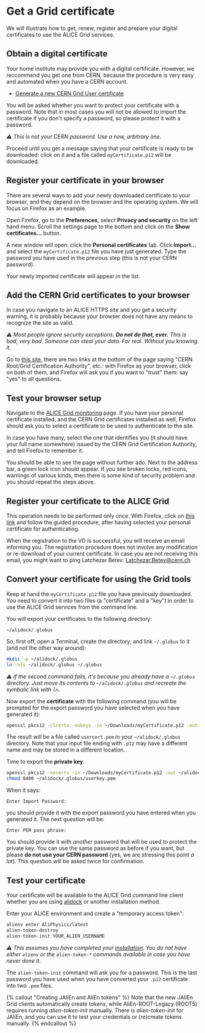 Get a Grid certificate
======================

We will illustrate how to get, renew, register and prepare your digital certificates to use the
ALICE Grid services.


## Obtain a digital certificate

Your home institute may provide you with a digital certificate. However, we reccommend you get one
from CERN, because the procedure is very easy and automated when you have a CERN account.

* [Generate a new CERN Grid User
   certificate](https://ca.cern.ch/ca/user/Request.aspx?template=EE2User)

You will be asked whether you want to protect your certificate with a password. Note that in most
cases you will not be allowed to import the certificate if you don't specify a password, so please
protect it with a password.

_⚠️ This is not your CERN password. Use a new, arbitrary one._

Proceed until you get a message saying that your certificate is ready to be downloaded: click on it
and a file called `myCertificate.p12` will be downloaded.


## Register your certificate in your browser

There are several ways to add your newly downloaded certificate to your browser, and they depend on
the browser and the operating system. We will focus on Firefox as an example.

Open Firefox, go to the **Preferences**, select **Privacy and security** on the left hand menu.
Scroll the settings page to the bottom and click on the **Show certificates...** button.

A new window will open: click the **Personal certificates** tab. Click **Import...** and select the
`myCertificate.p12` file you have just generated. Type the password you have used in the
previous step (this is not your CERN password).

Your newly imported certificate will appear in the list.


## Add the CERN Grid certificates to your browser

In case you navigate to an ALICE HTTPS site and you get a security warning, it is probably because
your browser does not have any means to recognize the site as valid.

_⚠️ Most people ignore security exceptions. **Do not do that, ever.** This is bad, very bad. Someone
can steal your data. For real. Without you knowing it._

Go to [this site](https://cafiles.cern.ch/cafiles/certificates/Grid.aspx), there are two links at
the bottom of the page saying "CERN Root/Grid Certification Authority", etc.: with Firefox as your
browser, click on both of them, and Firefox will ask you if you want to "trust" them: say "yes" to
all questions.


## Test your browser setup

Navigate to the [ALICE Grid monitoring](https://alimonitor.cern.ch/) page. If you have your personal
certificate installed, and the CERN Grid certificates installed as well, Firefox should ask you to
select a certificate to be used to authenticate to the site.

In case you have many, select the one that identifies you (it should have your full name somewhere)
issued by the CERN Grid Certification Authority, and tell Firefox to remember it.

You should be able to see the page without further ado. Next to the address bar, a green lock icon
should appear. If you see broken locks, red icons, warnings of various kinds, then there is some
kind of security problem and you should repeat the steps above.


## Register your certificate to the ALICE Grid

This operation needs to be performed only once. With Firefox, click on [this
link](https://voms2.cern.ch:8443/voms/alice) and follow the guided procedure, after having selected
your personal certificate for authenticating.

When the registration to the VO is successful, you will receive an email informing you. The
registration procedure does not involve any modification or re-download of your current certificate.
In case you are not receiving this email, you might want to ping Latchezar Betev:
<Latchezar.Betev@cern.ch>


## Convert your certificate for using the Grid tools

Keep at hand the `myCertificate.p12` file you have previously downloaded. You need to convert it
into two files (a "certificate" and a "key") in order to use the ALICE Grid services from the
command line.

You will export your certificates to the following directory:

```
~/alidock/.globus
```

So, first off, open a Terminal, create the directory, and link `~/.globus` to it (and not the other
way around):

```bash
mkdir -p ~/alidock/.globus
ln -nfs ~/alidock/.globus ~/.globus
```

_⚠️ If the second command fails, it's because you already have a `~/.globus` directory. Just move its
contents to `~/alidock/.globus` and recreate the symbolic link with `ln`._

Now export the **certificate** with the following command (you will be prompted for the export
password you have selected when you have generated it):

```bash
openssl pkcs12 -clcerts -nokeys -in ~/Downloads/myCertificate.p12 -out ~/alidock/.globus/usercert.pem
```

The result will be a file called `usercert.pem` in your `~/alidock/.globus` directory. Note that
your input file ending with `.p12` may have a different name and may be stored in a different
location.

Time to export the **private key**:

```bash
openssl pkcs12 -nocerts -in ~/Downloads/myCertificate.p12 -out ~/alidock/.globus/userkey.pem
chmod 0400 ~/alidock/.globus/userkey.pem
```

When it says:

```
Enter Import Password:
```

you should provide it with the export password you have entered when you generated it. The next
question will be:

```
Enter PEM pass phrase:
```

You should provide it with _another_ password that will be used to protect the private key. You can
use the same password as before if you want, but please **do not use your CERN password** (yes, we
are stressing this point _a lot_). This question will be asked twice for confirmation.


## Test your certificate

Your certificate will be available to the ALICE Grid command line client whether you are using
[alidock](https://github.com/alidock/alidock/wiki) or another installation method.

Enter your ALICE environment and create a "temporary access token":

```bash
alienv enter AliPhysics/latest
alien-token-destroy
alien-token-init YOUR_ALIEN_USERNAME
```

_⚠️ This assumes you have completed your [installation](../building/README.md). You do not have
either `alienv` or the `alien-token-*` commands available in case you have never done it._

The `alien-token-init` command will ask you for a password. This is the last password you have used
when you have converted your `.p12` certificate into two `.pem` files.

{% callout "Creating JAliEn and AliEn tokens" %}
Note that the new JAliEn Grid clients automatically create tokens, while AliEn-ROOT-Legacy (ROOT5) requires running _alien-token-init_ manually.
There is _alien-token-init_ for JAliEn, and you can use it to test your credentials or (re)create tokens manually.
{% endcallout %}
